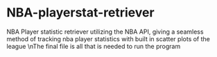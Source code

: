 # NBA-playerstat-retriever
NBA Player statistic retriever utilizing the NBA API, giving a seamless method of tracking nba player statistics with built in scatter plots of the league
\nThe final file is all that is needed to run the program
